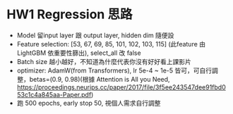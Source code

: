 # HW1 Regression 思路
- Model 留input layer 跟 output layer, hidden dim 隨便設
- Feature selection: \[53, 67, 69, 85, 101, 102, 103, 115\] (此feature 由 LightGBM 依重要性篩出), select_all 改 false
- Batch size 越小越好，不知道為什麼代表你沒有好好看上課影片
- optimizer: AdamW(from Transformers), lr 5e-4 ~ 1e-5 皆可，可自行調整，betas=(0.9, 0.98)(根據 Attention is All you Need, https://proceedings.neurips.cc/paper/2017/file/3f5ee243547dee91fbd053c1c4a845aa-Paper.pdf)
- 跑 500 epochs, early stop 50, 視個人需求自行調整
